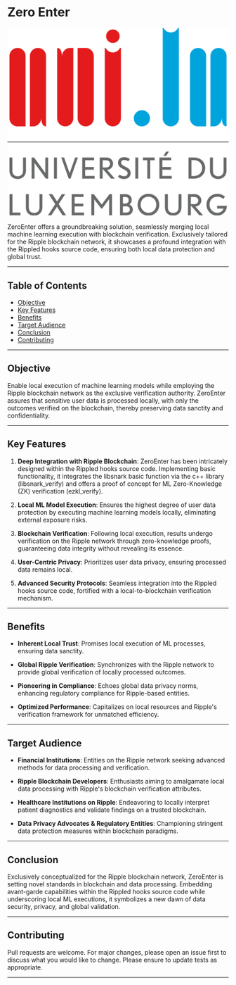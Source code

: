 # Zero Enter

![Logo](logo.png)

ZeroEnter offers a groundbreaking solution, seamlessly merging local machine learning execution with blockchain verification. Exclusively tailored for the Ripple blockchain network, it showcases a profound integration with the Rippled hooks source code, ensuring both local data protection and global trust.

---

## Table of Contents

- [Objective](#objective)
- [Key Features](#key-features)
- [Benefits](#benefits)
- [Target Audience](#target-audience)
- [Conclusion](#conclusion)
- [Contributing](#contributing)

---

## Objective

Enable local execution of machine learning models while employing the Ripple blockchain network as the exclusive verification authority. ZeroEnter assures that sensitive user data is processed locally, with only the outcomes verified on the blockchain, thereby preserving data sanctity and confidentiality.

---

## Key Features

1. **Deep Integration with Ripple Blockchain**: ZeroEnter has been intricately designed within the Rippled hooks source code. Implementing basic functionality, it integrates the libsnark basic function via the c++ library (libsnark_verify) and offers a proof of concept for ML Zero-Knowledge (ZK) verification (ezkl_verify).

2. **Local ML Model Execution**: Ensures the highest degree of user data protection by executing machine learning models locally, eliminating external exposure risks.

3. **Blockchain Verification**: Following local execution, results undergo verification on the Ripple network through zero-knowledge proofs, guaranteeing data integrity without revealing its essence.

4. **User-Centric Privacy**: Prioritizes user data privacy, ensuring processed data remains local.

5. **Advanced Security Protocols**: Seamless integration into the Rippled hooks source code, fortified with a local-to-blockchain verification mechanism.

---

## Benefits

- **Inherent Local Trust**: Promises local execution of ML processes, ensuring data sanctity.

- **Global Ripple Verification**: Synchronizes with the Ripple network to provide global verification of locally processed outcomes.

- **Pioneering in Compliance**: Echoes global data privacy norms, enhancing regulatory compliance for Ripple-based entities.

- **Optimized Performance**: Capitalizes on local resources and Ripple's verification framework for unmatched efficiency.

---

## Target Audience

- **Financial Institutions**: Entities on the Ripple network seeking advanced methods for data processing and verification.

- **Ripple Blockchain Developers**: Enthusiasts aiming to amalgamate local data processing with Ripple's blockchain verification attributes.

- **Healthcare Institutions on Ripple**: Endeavoring to locally interpret patient diagnostics and validate findings on a trusted blockchain.

- **Data Privacy Advocates & Regulatory Entities**: Championing stringent data protection measures within blockchain paradigms.

---

## Conclusion

Exclusively conceptualized for the Ripple blockchain network, ZeroEnter is setting novel standards in blockchain and data processing. Embedding avant-garde capabilities within the Rippled hooks source code while underscoring local ML executions, it symbolizes a new dawn of data security, privacy, and global validation.

---

## Contributing

Pull requests are welcome. For major changes, please open an issue first to discuss what you would like to change. Please ensure to update tests as appropriate.

---
